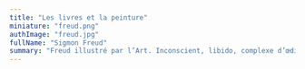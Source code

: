 ```yaml
---
title: "Les livres et la peinture"
miniature: "freud.png"
authImage: "freud.jpg"
fullName: "Sigmon Freud"
summary: "Freud illustré par l’Art. Inconscient, libido, complexe d’œdipe, autant de termes que nous utilisons au quotidien."
---
```

